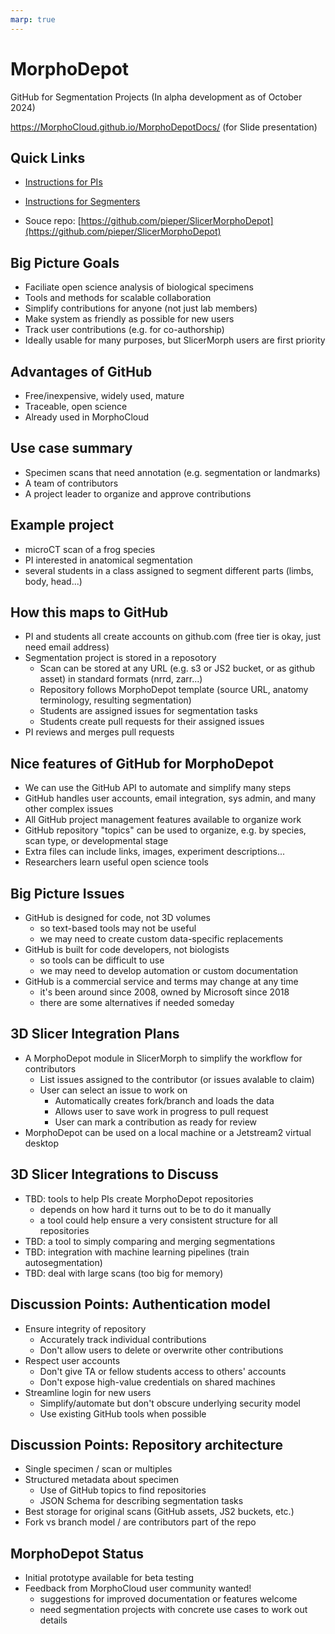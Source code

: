 ```yaml
---
marp: true
---
```


<!--
theme: gaia
class:
 - invert
headingDivider: 2 
paginate: true
-->

<!--
_class:
 - lead
 - invert
-->


# MorphoDepot

GitHub for Segmentation Projects
(In alpha development as of October 2024)

https://MorphoCloud.github.io/MorphoDepotDocs/ (for Slide presentation)

## Quick Links

* [Instructions for PIs](https://github.com/pieper/MorphoDepotDocs/blob/main/PI.md)
* [Instructions for Segmenters](https://github.com/pieper/MorphoDepotDocs/blob/main/Segmenter.md)

* Souce repo: [https://github.com/pieper/SlicerMorphoDepot](https://github.com/pieper/SlicerMorphoDepot)

## Big Picture Goals

- Faciliate open science analysis of biological specimens
- Tools and methods for scalable collaboration
- Simplify contributions for anyone (not just lab members)
- Make system as friendly as possible for new users
- Track user contributions (e.g. for co-authorship)
- Ideally usable for many purposes, but SlicerMorph users are first priority

## Advantages of GitHub

- Free/inexpensive, widely used, mature
- Traceable, open science
- Already used in MorphoCloud

## Use case summary

- Specimen scans that need annotation (e.g. segmentation or landmarks)
- A team of contributors
- A project leader to organize and approve contributions

## Example project
- microCT scan of a frog species
- PI interested in anatomical segmentation
- several students in a class assigned to segment different parts (limbs, body, head...)


## How this maps to GitHub

- PI and students all create accounts on github.com (free tier is okay, just need email address)
- Segmentation project is stored in a reposotory
  - Scan can be stored at any URL (e.g. s3 or JS2 bucket, or as github asset) in standard formats (nrrd, zarr...)
  - Repository follows MorphoDepot template (source URL, anatomy terminology, resulting segmentation)
  - Students are assigned issues for segmentation tasks
  - Students create pull requests for their assigned issues
- PI reviews and merges pull requests

## Nice features of GitHub for MorphoDepot

- We can use the GitHub API to automate and simplify many steps
- GitHub handles user accounts, email integration, sys admin, and many other complex issues
- All GitHub project management features available to organize work
- GitHub repository "topics" can be used to organize, e.g. by species, scan type, or developmental stage
- Extra files can include links, images, experiment descriptions...
- Researchers learn useful open science tools

## Big Picture Issues

- GitHub is designed for code, not 3D volumes
  - so text-based tools may not be useful
  - we may need to create custom data-specific replacements
- GitHub is built for code developers, not biologists
  - so tools can be difficult to use
  - we may need to develop automation or custom documentation
- GitHub is a commercial service and terms may change at any time
  - it's been around since 2008, owned by Microsoft since 2018
  - there are some alternatives if needed someday

## 3D Slicer Integration Plans

- A MorphoDepot module in SlicerMorph to simplify the workflow for contributors
  - List issues assigned to the contributor (or issues avalable to claim)
  - User can select an issue to work on
    - Automatically creates fork/branch and loads the data
    - Allows user to save work in progress to pull request
    - User can mark a contribution as ready for review
- MorphoDepot can be used on a local machine or a Jetstream2 virtual desktop

## 3D Slicer Integrations to Discuss
- TBD: tools to help PIs create MorphoDepot repositories
  - depends on how hard it turns out to be to do it manually
  - a tool could help ensure a very consistent structure for all repositories
- TBD: a tool to simply comparing and merging segmentations
- TBD: integration with machine learning pipelines (train autosegmentation)
- TBD: deal with large scans (too big for memory)

## Discussion Points: Authentication model

- Ensure integrity of repository
  - Accurately track individual contributions
  - Don't allow users to delete or overwrite other contributions
- Respect user accounts
  - Don't give TA or fellow students access to others' accounts
  - Don't expose high-value credentials on shared machines
- Streamline login for new users
  - Simplify/automate but don't obscure underlying security model
  - Use existing GitHub tools when possible

## Discussion Points: Repository architecture

- Single specimen / scan or multiples
- Structured metadata about specimen
  - Use of GitHub topics to find repositories
  - JSON Schema for describing segmentation tasks
- Best storage for original scans (GitHub assets, JS2 buckets, etc.)
- Fork vs branch model / are contributors part of the repo

## MorphoDepot Status

- Initial prototype available for beta testing
- Feedback from MorphoCloud user community wanted!
  - suggestions for improved documentation or features welcome
  - need segmentation projects with concrete use cases to work out details


